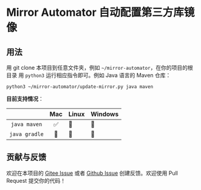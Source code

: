 # Mirror Automator 自动配置第三方库镜像

## 用法

用 git clone 本项目到任意文件夹，例如 `~/mirror-automator`，在你的项目的根目录
用 `python3` 运行相应指令即可。例如 Java 语言的 Maven 仓库：

```
python3 ~/mirror-automator/update-mirror.py java maven
```

**目前支持情况**：

|   | Mac | Linux | Windows |
|:-:|:---------:|-------------|-------------|
| `java maven`   | ✅    | 🚧     | 🚧     |
| `java gradle`  | 🚧    | 🚧     | 🚧     |

## 贡献与反馈

欢迎在本项目的 [Gitee Issue](https://gitee.com/izgzhen/mirror-automator/issues/new)
或者 [Github Issue](#) 创建反馈。欢迎使用 Pull Request 提交你的代码！
